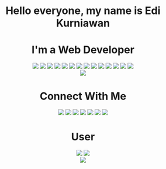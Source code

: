 <div align='center'>
    <h1>Hello everyone, my name is Edi Kurniawan</h1>
    <h1>I'm a Web Developer</h1>
</div>
<div align='center'>
    <img src='https://img.shields.io/badge/HTML5-E34F26?style=for-the-badge&logo=html5&logoColor=white'/>
    <img src='https://img.shields.io/badge/CSS3-1572B6?style=for-the-badge&logo=css3&logoColor=white'/>
    <img src='https://img.shields.io/badge/JavaScript-323330?style=for-the-badge&logo=javascript&logoColor=F7DF1E'/>
    <img src='https://img.shields.io/badge/Tailwind_CSS-38B2AC?style=for-the-badge&logo=tailwind-css&logoColor=white'/>
    <img src='https://img.shields.io/badge/React-20232A?style=for-the-badge&logo=react&logoColor=61DAFB'/>
    <img src='https://img.shields.io/badge/Python-3776AB?style=for-the-badge&logo=python&logoColor=white'/>
    <img src='https://img.shields.io/badge/MySQL-005C84?style=for-the-badge&logo=mysql&logoColor=white'/>
    <img src='https://img.shields.io/badge/MongoDB-4EA94B?style=for-the-badge&logo=mongodb&logoColor=white'/>
    <img src='https://img.shields.io/badge/Node.js-339933?style=for-the-badge&logo=nodedotjs&logoColor=white'/>
    <img src='https://img.shields.io/badge/Laravel-FF2D20?style=for-the-badge&logo=laravel&logoColor=white'/>
    <img src='https://img.shields.io/badge/Git-F05032?style=for-the-badge&logo=git&logoColor=white'/>
    <img src='https://img.shields.io/badge/Visual_Studio_Code-0078D4?style=for-the-badge&logo=visual%20studio%20code&logoColor=white'/>
    <img src='https://img.shields.io/badge/Figma-F24E1E?style=for-the-badge&logo=figma&logoColor=white'/>
    <img src='https://github-readme-stats.vercel.app/api?username=edikurniawan-dev'/>
    <br/>
    <img src='https://github-readme-streak-stats.herokuapp.com/?user=edikurniawan-dev'/>
</div>

<div align='center'>
    <h1>Connect With Me</h1>
    <img src='https://img.shields.io/badge/WhatsApp-25D366?style=for-the-badge&logo=whatsapp&logoColor=white'/>
    <img src='https://img.shields.io/badge/Line-00C300?style=for-the-badge&logo=line&logoColor=white'/>
    <img src='https://img.shields.io/badge/Telegram-2CA5E0?style=for-the-badge&logo=telegram&logoColor=white'/>
    <img src='https://img.shields.io/badge/Gmail-D14836?style=for-the-badge&logo=gmail&logoColor=white'/>
    <img src='https://img.shields.io/badge/Instagram-E4405F?style=for-the-badge&logo=instagram&logoColor=white'/>
    <img src='https://img.shields.io/badge/Twitter-1DA1F2?style=for-the-badge&logo=twitter&logoColor=white'/>
    <img src='https://img.shields.io/badge/GitHub-100000?style=for-the-badge&logo=github&logoColor=white'/>
</div>

<div align='center'>
    <h1>User</h1>
    <img src='https://img.shields.io/badge/Android-3DDC84?style=for-the-badge&logo=android&logoColor=white'/>
    <img src='https://img.shields.io/badge/Windows-0078D6?style=for-the-badge&logo=windows&logoColor=white'/>
</div>

<div align='center'>
    <img src='https://komarev.com/ghpvc/?username=edikurniawan-dev&color=blue'/>
</div>
